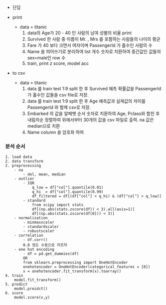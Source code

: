 - 단답

- print
    - data = titanic
        1. data의 Age가 20 - 40 인 사람의 남여 성별의 비율 print
        2. Survived 한 사람 중 이름이 Mr. , Mrs 를 포함하는 사람들의 나이의 평균
        3. Fare 가 40 보다 크면서 여자이며 PassengerId 가 홀수인 사람의 수
        4. Name 을 띄어쓰기로 분리하여 list 개수 숫자로 치환하여
           중간값인 값들의 sex=male인 row 수
        5. train, print z score, model acc
- to csv
    - data = titanic
        1.  data 를 train test 1:9 split 한 후
            Survived 예측 확률값을 PassengerId 가 홀수인 값들을
            csv file로 저장.
        2.  data 를 train test 1:9 split 한 후
            Age 예측값과 실제값의 차이를 
            PassengerId 와 함께 csv로 저장.
        3.  Embarked 의 값을 알페뱃 순서 숫자로 치환하여
            Age, Pclass와 합친 후 내림차순 정렬하여 위에서부터 30개의 값을
            csv 파일로 출력.
            na 값은 median으로 치환 
        4.  Name column 을 암호화 하여

### 분석 순서

    1. load data
    2. data transform
    2. preprocessing
        - na
            - del, mean, median
        - outlier
            - IQR
                q_low = df["col"].quantile(0.01)
                q_hi  = df["col"].quantile(0.99)
                df_filtered = df[(df["col"] < q_hi) & (df["col"] > q_low)]
            - standard
                from scipy import stats
                df[(np.abs(stats.zscore(df)) < 3).all(axis=1)]
                df[(np.abs(stats.zscore(df[0])) < 3)]
        - normalization
            - minmaxscaler
            - standardscaler
            - robustscaler
        - correlation
            - df.corr()
            0.8 정도 수동으로 자르자
        - one hot encoding
            - df = pd.get_dummies(df)
            OR
            from sklearn.preprocessing import OneHotEncoder
            onehotencoder = OneHotEncoder(categorical_features = [0])
            x = onehotencoder.fit_transform(x).toarray()
    4. train
        model.fit_transform()
    5. predict
        model.preidct()
    6. score
        model.score(x,y)